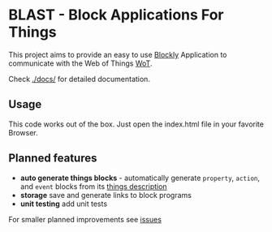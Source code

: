# BLAST - Block Applications For Things 
This project aims to provide an easy to use [Blockly](https://developers.google.com/blockly) Application to communicate with the Web of Things [WoT](https://www.w3.org/TR/wot-architecture/).  

Check [./docs/](docs/) for detailed documentation.

## Usage
This code works out of the box. Just open the index.html file in your favorite Browser.

## Planned features
* **auto generate things blocks** - automatically generate `property`, `action`, and `event` blocks from its [things description](https://www.w3.org/TR/wot-thing-description/)
* **storage** save and generate links to block programs
* **unit testing** add unit tests
  
For smaller planned improvements see [issues](https://github.com/wintechis/blast/issues)



